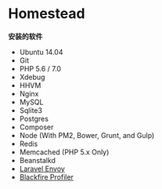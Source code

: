 # **Homestead**

**安装的软件**

* Ubuntu 14.04
* Git
* PHP 5.6 \/ 7.0
* Xdebug
* HHVM
* Nginx
* MySQL
* Sqlite3
* Postgres
* Composer
* Node \(With PM2, Bower, Grunt, and Gulp\)
* Redis
* Memcached \(PHP 5.x Only\)
* Beanstalkd
* [Laravel Envoy](http://www.golaravel.com/laravel/docs/5.1/envoy)
* [Blackfire Profiler](http://www.golaravel.com/laravel/docs/5.1/homestead/#blackfire-profiler)

